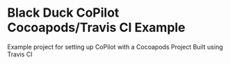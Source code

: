 # Black Duck CoPilot Cocoapods/Travis CI Example
Example project for setting up CoPilot with a Cocoapods Project Built using Travis CI

